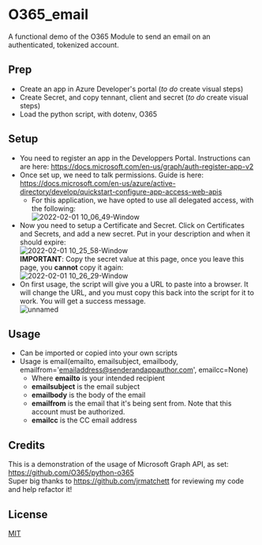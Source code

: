 # O365_email
A functional demo of the O365 Module to send an email on an authenticated, tokenized account.

## Prep
* Create an app in Azure Developer's portal (*to do* create visual steps)
* Create Secret, and copy tennant, client and secret (*to do* create visual steps)
* Load the python script, with dotenv, O365

## Setup
* You need to register an app in the Developpers Portal.  Instructions can are here: https://docs.microsoft.com/en-us/graph/auth-register-app-v2
* Once set up, we need to talk permissions. Guide is here: https://docs.microsoft.com/en-us/azure/active-directory/develop/quickstart-configure-app-access-web-apis
  * For this application, we have opted to use all delegated access, with the following:<br>
![2022-02-01 10_06_49-Window](https://user-images.githubusercontent.com/76273795/151994295-eff2de62-7ac8-4a46-964d-08d5722724c7.png)<br>
* Now you need to setup a Certificate and Secret.  Click on Certificates and Secrets, and add a new secret.  Put in your description and when it should expire:<br>
 ![2022-02-01 10_25_58-Window](https://user-images.githubusercontent.com/76273795/151998131-c264f6f2-05ad-4ab5-b719-3c815a49eca2.png)<br>
 **IMPORTANT**: Copy the secret value at this page, once you leave this page, you **cannot** copy it again:<br>
![2022-02-01 10_26_29-Window](https://user-images.githubusercontent.com/76273795/151998316-e7004bbf-63b7-4a6e-b9ec-b3c66511c427.png)<br>
* On first usage, the script will give you a URL to paste into a browser.  It will change the URL, and you must copy this back into the script for it to work.  You will get a success message.<br>
![unnamed](https://user-images.githubusercontent.com/76273795/151882231-3aa44b35-cce0-4ec7-b709-881d79339437.png)<br>

## Usage
* Can be imported or copied into your own scripts
* Usage is email(emailto, emailsubject, emailbody, emailfrom='emailaddress@senderandappauthor.com', emailcc=None)
  * Where **emailto** is your intended recipient
  * **emailsubject** is the email subject
  * **emailbody** is the body of the email
  * **emailfrom** is the email that it's being sent from.  Note that this account must be authorized.
  * **emailcc** is the CC email address

## Credits
This is a demonstration of the usage of Microsoft Graph API, as set: https://github.com/O365/python-o365 <br>
Super big thanks to https://github.com/jrmatchett for reviewing my code and help refactor it!<br>

## License
[MIT](https://choosealicense.com/licenses/mit/)
